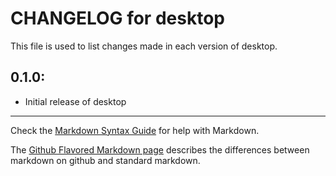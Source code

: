 # CHANGELOG for desktop

This file is used to list changes made in each version of desktop.

## 0.1.0:

* Initial release of desktop

- - - 
Check the [Markdown Syntax Guide](http://daringfireball.net/projects/markdown/syntax) for help with Markdown.

The [Github Flavored Markdown page](http://github.github.com/github-flavored-markdown/) describes the differences between markdown on github and standard markdown.
